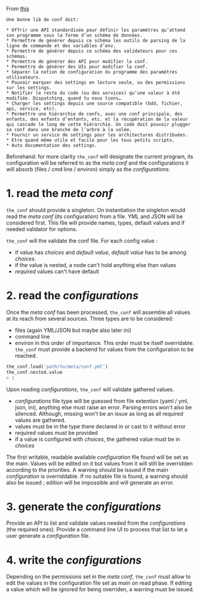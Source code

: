 From [this](http://sametmax.com/les-plus-grosses-roues-du-monde/)

    Une bonne lib de conf doit:

    * Offrir une API standardisée pour définir les paramètres qu’attend son programme sous la forme d’un schéma de données.
    * Permettre de générer depuis ce schéma les outils de parsing de la ligne de commande et des variables d’env.
    * Permettre de générer depuis ce schéma des validateurs pour ces schémas.
    * Permettre de générer des API pour modifier la conf.
    * Permettre de générer des UIs pour modifier la conf.
    * Séparer la notion de configuration du programme des paramètres utilisateurs.
    * Pouvoir marquer des settings en lecture seule, ou des permissions sur les settings.
    * Notifier le reste du code (ou des services) qu’une valeur à été modifiée. Dispatching, quand tu nous tiens…
    * Charger les settings depuis une source compatible (bdd, fichier, api, service, etc).
    * Permettre une hiérarchie de confs, avec une conf principale, des enfants, des enfants d’enfants, etc. et la récupération de la valeur qui cascade le long de cette hiérarchie. Un code doit pouvoir plugger sa conf dans une branche de l’arbre à la volée.
    * Fournir un service de settings pour les architectures distribuées.
    * Etre quand même utile et facile pour les tous petits scripts.
    * Auto documentation des settings.


Beforehand: for more clarity ```the_conf``` will designate the current program, its configuration will be referred to as the _meta conf_ and the configurations it will absorb (files / cmd line / environ) simply as the _configurations_.

# 1. read the _meta conf_

```the_conf``` should provide a singleton.
On instantiation the singleton would read the _meta conf_ (its configuration) from a file. YML and JSON will be considered first. This file will provide names, types, default values and if needed validator for options.

```the_conf``` will the validate the conf file. For each config value :
 * if value has _choices_ and _default value_, _default value_ has to be among _choices_.
 * if the value is nested, a node can't hold anything else than values
 * _required_ values can't have default

# 2. read the _configurations_

Once the _meta conf_ has been processed, ```the_conf``` will assemble all values at its reach from several sources.
Three types are to be considered:
 * files (again YML/JSON but maybe also later ini)
 * command line
 * environ
in this order of importance. This order must be itself overridable. ```the_conf``` must provide a backend for values from the configuration to be reached.

```python
the_conf.load('path/to/meta/conf.yml')
the_conf.nested.value
> 1
```

Upon reading _configurations_, ```the_conf``` will validate gathered values.
 * _configurations_ file type will be guessed from file extention (yaml / yml, json, ini), anything else must raise an error. Parsing errors won't also be silenced. Although, missing won't be an issue as long as all required values are gathered.
 * values must be in the type there declared in or cast to it without error
 * required values must be provided
 * if a value is configured with _choices_, the gathered value must be in _choices_

The first writable, readable available _configuration_ file found will be set as the main. Values will be edited on it but values from it will still be overridden according to the priorities. A warning should be issued if the main _configuration_ is overriddable.
If no suitable file is found, a warning should also be issued ; edition will be impossible and will generate an error.

# 3. generate the _configurations_

Provide an API to list and validate values needed from the _configurations_ (the required ones).
Provide a command line UI to process that list to let a user generate a _configuration_ file.

# 4. write the _configurations_

Depending on the permissions set in the _meta conf_, ```the_conf``` must allow to edit the values in the configuration file set as _main_ on read phase.
If editing a value which will be ignored for being overriden, a warning must be issued.
